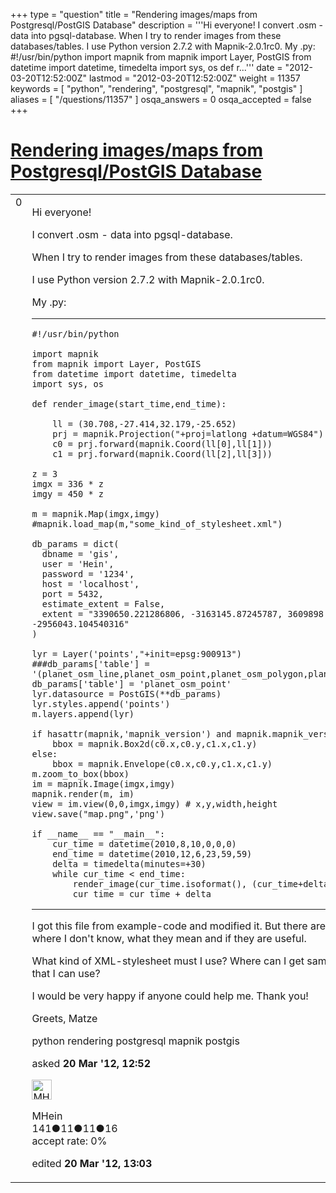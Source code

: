 +++
type = "question"
title = "Rendering images/maps from Postgresql/PostGIS Database"
description = '''Hi everyone! I convert .osm - data into pgsql-database. When I try to render images from these databases/tables. I use Python version 2.7.2 with Mapnik-2.0.1rc0. My .py:  #!/usr/bin/python  import mapnik from mapnik import Layer, PostGIS from datetime import datetime, timedelta import sys, os  def r...'''
date = "2012-03-20T12:52:00Z"
lastmod = "2012-03-20T12:52:00Z"
weight = 11357
keywords = [ "python", "rendering", "postgresql", "mapnik", "postgis" ]
aliases = [ "/questions/11357" ]
osqa_answers = 0
osqa_accepted = false
+++

<div class="headNormal">

# [Rendering images/maps from Postgresql/PostGIS Database](/questions/11357/rendering-imagesmaps-from-postgresqlpostgis-database)

</div>

<div id="main-body">

<div id="askform">

<table id="question-table" style="width:100%;">
<colgroup>
<col style="width: 50%" />
<col style="width: 50%" />
</colgroup>
<tbody>
<tr>
<td style="width: 30px; vertical-align: top"><div class="vote-buttons">
<span id="post-11357-upvote" class="ajax-command post-vote up" rel="nofollow" title="I like this post (click again to cancel)"> </span>
<div id="post-11357-score" class="post-score" title="current number of votes">
0
</div>
<span id="post-11357-downvote" class="ajax-command post-vote down" rel="nofollow" title="I dont like this post (click again to cancel)"> </span> <span id="favorite-mark" class="ajax-command favorite-mark" rel="nofollow" title="mark/unmark this question as favorite (click again to cancel)"> </span>
<div id="favorite-count" class="favorite-count">
&#10;</div>
</div></td>
<td><div id="item-right">
<div class="question-body">
<p>Hi everyone!</p>
<p>I convert .osm - data into pgsql-database.</p>
<p>When I try to render images from these databases/tables.</p>
<p>I use Python version 2.7.2 with Mapnik-2.0.1rc0.</p>
<p>My .py:</p>
<hr />
<pre><code>#!/usr/bin/python
&#10;import mapnik
from mapnik import Layer, PostGIS
from datetime import datetime, timedelta
import sys, os
&#10;def render_image(start_time,end_time):
&#10;    ll = (30.708,-27.414,32.179,-25.652)
    prj = mapnik.Projection(&quot;+proj=latlong +datum=WGS84&quot;)
    c0 = prj.forward(mapnik.Coord(ll[0],ll[1]))
    c1 = prj.forward(mapnik.Coord(ll[2],ll[3]))
&#10;z = 3
imgx = 336 * z
imgy = 450 * z
&#10;m = mapnik.Map(imgx,imgy)
#mapnik.load_map(m,&quot;some_kind_of_stylesheet.xml&quot;)
&#10;db_params = dict(
  dbname = &#39;gis&#39;,
  user = &#39;Hein&#39;,
  password = &#39;1234&#39;,
  host = &#39;localhost&#39;,
  port = 5432,
  estimate_extent = False,
  extent = &quot;3390650.221286806, -3163145.87245787, 3609898.596229789, -2956043.104540316&quot;
)
&#10;lyr = Layer(&#39;points&#39;,&quot;+init=epsg:900913&quot;)
###db_params[&#39;table&#39;] = &#39;(planet_osm_line,planet_osm_point,planet_osm_polygon,planet_osm_roads)&#39;
db_params[&#39;table&#39;] = &#39;planet_osm_point&#39;
lyr.datasource = PostGIS(**db_params)
lyr.styles.append(&#39;points&#39;)
m.layers.append(lyr)
&#10;if hasattr(mapnik,&#39;mapnik_version&#39;) and mapnik.mapnik_version() &gt;= 800:
    bbox = mapnik.Box2d(c0.x,c0.y,c1.x,c1.y)
else:
    bbox = mapnik.Envelope(c0.x,c0.y,c1.x,c1.y)
m.zoom_to_box(bbox)
im = mapnik.Image(imgx,imgy)
mapnik.render(m, im)
view = im.view(0,0,imgx,imgy) # x,y,width,height
view.save(&quot;map.png&quot;,&#39;png&#39;)
&#10;if __name__ == &quot;__main__&quot;:
    cur_time = datetime(2010,8,10,0,0,0)
    end_time = datetime(2010,12,6,23,59,59)
    delta = timedelta(minutes=+30)
    while cur_time &lt; end_time:
        render_image(cur_time.isoformat(), (cur_time+delta).isoformat())
        cur_time = cur_time + delta</code></pre>
<hr />
<p>I got this file from example-code and modified it. But there are some lines, where I don't know, what they mean and if they are useful.</p>
<p>What kind of XML-stylesheet must I use? Where can I get sample XML-code, that I can use?</p>
<p>I would be very happy if anyone could help me. Thank you!</p>
<p>Greets, Matze</p>
</div>
<div id="question-tags" class="tags-container tags">
<span class="post-tag tag-link-python" rel="tag" title="see questions tagged &#39;python&#39;">python</span> <span class="post-tag tag-link-rendering" rel="tag" title="see questions tagged &#39;rendering&#39;">rendering</span> <span class="post-tag tag-link-postgresql" rel="tag" title="see questions tagged &#39;postgresql&#39;">postgresql</span> <span class="post-tag tag-link-mapnik" rel="tag" title="see questions tagged &#39;mapnik&#39;">mapnik</span> <span class="post-tag tag-link-postgis" rel="tag" title="see questions tagged &#39;postgis&#39;">postgis</span>
</div>
<div id="question-controls" class="post-controls">
&#10;</div>
<div class="post-update-info-container">
<div class="post-update-info post-update-info-user">
<p>asked <strong>20 Mar '12, 12:52</strong></p>
<img src="https://secure.gravatar.com/avatar/cc0198a02af3c41ad04b61e028c3b126?s=32&amp;d=identicon&amp;r=g" class="gravatar" width="32" height="32" alt="MHein&#39;s gravatar image" />
<p><span>MHein</span><br />
<span class="score" title="141 reputation points">141</span><span title="11 badges"><span class="badge1">●</span><span class="badgecount">11</span></span><span title="11 badges"><span class="silver">●</span><span class="badgecount">11</span></span><span title="16 badges"><span class="bronze">●</span><span class="badgecount">16</span></span><br />
<span class="accept_rate" title="Rate of the user&#39;s accepted answers">accept rate:</span> <span title="MHein has no accepted answers">0%</span></p>
</div>
<div class="post-update-info post-update-info-edited">
<p><span> edited <strong>20 Mar '12, 13:03</strong> </span></p>
</div>
</div>
<div id="comments-container-11357" class="comments-container">
&#10;</div>
<div id="comment-tools-11357" class="comment-tools">
&#10;</div>
<div class="clear">
&#10;</div>
<div id="comment-11357-form-container" class="comment-form-container">
&#10;</div>
<div class="clear">
&#10;</div>
</div></td>
</tr>
</tbody>
</table>

</div>

</div>

